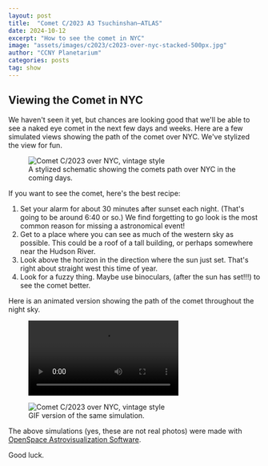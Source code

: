 ```yaml
---
layout: post
title:  "Comet C/2023 A3 Tsuchinshan–ATLAS"
date: 2024-10-12
excerpt: "How to see the comet in NYC"
image: "assets/images/c2023/c2023-over-nyc-stacked-500px.jpg"
author: "CCNY Planetarium"
categories: posts
tag: show
---
```


## Viewing the Comet in NYC

We haven't seen it yet, but chances are looking good that we'll be able to see a naked eye comet in the next few days and weeks. Here are a few simulated views showing the path of the comet over NYC. We've stylized the view for fun. 

<div class="row">
<figure class="figure float-md-left col-md-12" style="max-width: 800px;">
   <img src="{{site.baseurl}}/assets/images/c2023/c2023-over-nyc-stacked.png" class="figure-img img-fluid" alt="Comet C/2023 over NYC, vintage style" />
      <figcaption class="figure-caption">A stylized schematic showing the comets path over NYC in the coming days. </figcaption>
</figure>

</div>

<div class="row">
<p>If you want to see the comet, here's the best recipe:</p>
<ol>
<li>Set your alarm for about 30 minutes after sunset each night. (That's going to be around 6:40 or so.) We find forgetting to go look is the most common reason for missing a astronomical event!</li>
<li>Get to a place where you can see as much of the western sky as possible. This could be a roof of a tall building, or perhaps somewhere near the Hudson River.</li>
<li>Look above the horizon in the direction where the sun just set. That's right about straight west this time of year.</li>
<li>Look for a fuzzy thing. Maybe use binoculars, (after the sun has set!!!) to see the comet better.</li>


</ol>

</div>

<div class="row">
<p>Here is an animated version showing the path of the comet throughout the night sky. </p>
<figure class="figure float-md-left col-md-12" style="max-width: 1024px;">
   <video src="{{site.baseurl}}/assets/images/c2023/c2023-a3-over-nyc.mp4" controls loop class="figure-img img-fluid" alt="Comet C/2023 over NYC, vintage style" />
      <figcaption class="figure-caption">A series of frames showing the progression of the comet over NYC.  </figcaption>
</figure>

<figure class="figure float-md-left col-md-12" style="max-width: 800px;">
   <image src="{{site.baseurl}}/assets/images/c2023/c2023-over-nyc.gif"  class="figure-img img-fluid" alt="Comet C/2023 over NYC, vintage style" />
      <figcaption class="figure-caption">GIF version of the same simulation. 
       </figcaption>
</figure>

</div>

The above simulations (yes, these are not real photos) were made with [OpenSpace Astrovisualization Software](https://www.openspaceproject.com). 

Good luck.


